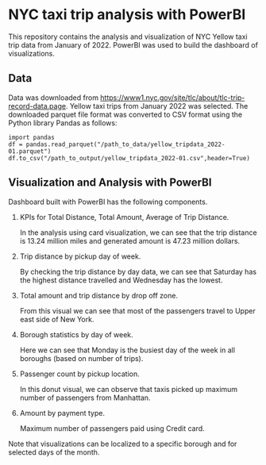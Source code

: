 # NYC taxi trip analysis with PowerBI
This repository contains the analysis and visualization of NYC Yellow taxi trip data from January of 2022. PowerBI was used to build the dashboard of visualizations. 

## Data
Data was downloaded from https://www1.nyc.gov/site/tlc/about/tlc-trip-record-data.page. Yellow taxi trips from January 2022 was selected. The downloaded parquet file format was converted to CSV format using the Python library Pandas as follows:

```
import pandas
df = pandas.read_parquet("/path_to_data/yellow_tripdata_2022-01.parquet")
df.to_csv("/path_to_output/yellow_tripdata_2022-01.csv",header=True)
```

## Visualization and Analysis with PowerBI
Dashboard built with PowerBI has the following components. 

1. KPIs for Total Distance, Total Amount, Average of Trip Distance. 


   In the analysis using card visualization, we can see that the trip distance is 13.24 million miles and generated amount is 47.23 million dollars.
   
   
2. Trip distance by pickup day of week. 


    By checking the trip distance by day data, we can see that Saturday has the highest distance travelled and Wednesday has the lowest.
    
3. Total amount and trip distance by drop off zone.


    From this visual we can see that most of the passengers travel to Upper east side of New York.
    
    
 4. Borough statistics by day of week. 
 
 
    Here we can see that Monday is the busiest day of the week in all boroughs (based on number of trips). 
    
  5. Passenger count by pickup location. 
  
  
     In this donut visual, we can observe that taxis picked up maximum number of passengers from Manhattan. 
     
  6. Amount by payment type. 
     
     
     Maximum number of passengers paid using Credit card.
     
     
 Note that visualizations can be localized to a specific borough and for selected days of the month.

